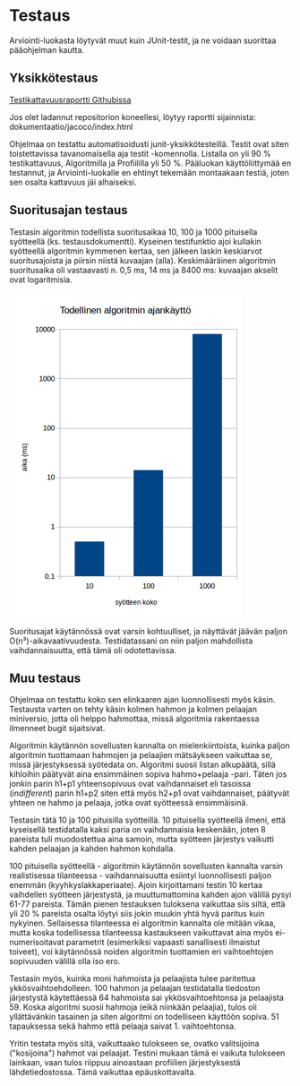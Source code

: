 # Testaus

Arviointi-luokasta löytyvät muut kuin JUnit-testit, ja ne voidaan suorittaa pääohjelman kautta.

## Yksikkötestaus
[Testikattavuusraportti Githubissa](https://github.com/ahaavisto/kastaaja/blob/master/kastaaja/dokumentaatio/jacoco/index.html)

Jos olet ladannut repositorion koneellesi, löytyy raportti sijainnista: dokumentaatio/jacoco/index.html

Ohjelmaa on testattu automatisoidusti junit-yksikkötesteillä. Testit ovat siten toistettavissa tavanomaisella aja testit -komennolla. Listalla on yli 90 % testikattavuus, Algoritmilla ja Profiililla yli 50 %. Pääluokan käyttöliittymää en testannut, ja Arviointi-luokalle en ehtinyt tekemään montaakaan testiä, joten sen osalta kattavuus jäi alhaiseksi.

## Suoritusajan testaus

Testasin algoritmin todellista suoritusaikaa 10, 100 ja 1000 pituisella syötteellä (ks. testausdokumentti). Kyseinen testifunktio ajoi kullakin syötteellä algoritmin kymmenen kertaa, sen jälkeen laskin keskiarvot suoritusajoista ja piirsin niistä kuvaajan (alla). Keskimääräinen algoritmin suoritusaika oli vastaavasti n. 0,5 ms, 14 ms ja 8400 ms: kuvaajan akselit ovat logaritmisia.

![alt text](https://github.com/ahaavisto/kastaaja/blob/master/kastaaja/dokumentaatio/aika_kaytannossa.png "Suoritusajan keskiarvo")

Suoritusajat käytännössä ovat varsin kohtuulliset, ja näyttävät jäävän paljon O(n³)-aikavaativuudesta. Testidatassani on niin paljon mahdollista vaihdannaisuutta, että tämä oli odotettavissa.

## Muu testaus

Ohjelmaa on testattu koko sen elinkaaren ajan luonnollisesti myös käsin. Testausta varten on tehty käsin kolmen hahmon ja kolmen pelaajan miniversio, jotta oli helppo hahmottaa, missä algoritmia rakentaessa ilmenneet bugit sijaitsivat.

Algoritmin käytännön sovellusten kannalta on mielenkiintoista, kuinka paljon algoritmin tuottamaan hahmojen ja pelaajien mätsäykseen vaikuttaa se, missä järjestyksessä syötedata on. Algoritmi suosii listan alkupäätä, sillä kihloihin päätyvät aina ensimmäinen sopiva hahmo+pelaaja -pari. Täten jos jonkin parin h1+p1 yhteensopivuus ovat vaihdannaiset eli tasoissa (_indifferent_) parin h1+p2 siten että myös h2+p1 ovat vaihdannaiset, päätyvät yhteen ne hahmo ja pelaaja, jotka ovat syötteessä ensimmäisinä.

Testasin tätä 10 ja 100 pituisilla syötteillä. 10 pituisella syötteellä ilmeni, että kyseisellä testidatalla kaksi paria on vaihdannaisia keskenään, joten 8 pareista tuli muodostettua aina samoin, mutta syötteen järjestys vaikutti kahden pelaajan ja kahden hahmon kohdalla.

100 pituisella syötteellä - algoritmin käytännön sovellusten kannalta varsin realistisessa tilanteessa - vaihdannaisuutta esiintyi luonnollisesti paljon enemmän (kyyhkyslakkaperiaate). Ajoin kirjoittamani testin 10 kertaa vaihdellen syötteen järjestystä, ja muuttumattomina kahden ajon välillä pysyi 61-77 pareista. Tämän pienen testauksen tuloksena vaikuttaa siis siltä, että yli 20 % pareista osalta löytyi siis jokin muukin yhtä hyvä paritus kuin nykyinen. Sellaisessa tilanteessa ei algoritmin kannalta ole mitään vikaa, mutta koska todellisessa tilanteessa kastaukseen vaikuttavat aina myös ei-numerisoitavat parametrit (esimerkiksi vapaasti sanallisesti ilmaistut toiveet), voi käytännössä noiden algoritmin tuottamien eri vaihtoehtojen sopivuuden välillä olla iso ero.

Testasin myös, kuinka moni hahmoista ja pelaajista tulee paritettua ykkösvaihtoehdolleen. 100 hahmon ja pelaajan testidatalla tiedoston järjestystä käytettäessä 64 hahmoista sai ykkösvaihtoehtonsa ja pelaajista 59. Koska algoritmi suosii hahmoja (eikä niinkään pelaajia), tulos oli yllättävänkin tasainen ja siten algoritmi on todelliseen käyttöön sopiva. 51 tapauksessa sekä hahmo että pelaaja saivat 1. vaihtoehtonsa.

Yritin testata myös sitä, vaikuttaako tulokseen se, ovatko valitsijoina ("kosijoina") hahmot vai pelaajat. Testini mukaan tämä ei vaikuta tulokseen lainkaan, vaan tulos riippuu ainoastaan profiilien järjestyksestä lähdetiedostossa. Tämä vaikuttaa epäuskottavalta.
